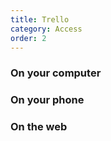 ```yaml
---
title: Trello
category: Access
order: 2
---
```


### On your computer

### On your phone

### On the web
